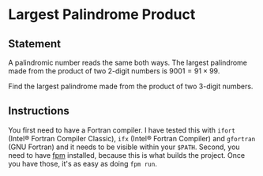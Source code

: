 # Largest Palindrome Product

## Statement

A palindromic number reads the same both ways. The largest palindrome made from the product of two $2$-digit numbers is $9001 = 91 \times 99$.

Find the largest palindrome made from the product of two $3$-digit numbers.

## Instructions
You first need to have a Fortran compiler. I have tested this with `ifort` (Intel® Fortran Compiler Classic), `ifx` (Intel® Fortran Compiler) and `gfortran` (GNU Fortran) and it needs to be visible within your `$PATH`. Second, you need to have [fpm](https://fpm.fortran-lang.org/) installed, because this is what builds the project. Once you have those, it's as easy as doing `fpm run`.
